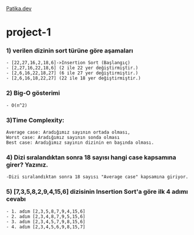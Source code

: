 [Patika.dev](https://www.patika.dev/tr)

# project-1

###  1) verilen dizinin sort türüne göre aşamaları
    - [22,27,16,2,18,6]->Insertion Sort (Başlangıç)
    - [2,27,16,22,18,6] (2 ile 22 yer değiştirmiştir.)
    - [2,6,16,22,18,27] (6 ile 27 yer değiştirmiştir.)
    - [2,6,16,18,22,27] (22 ile 18 yer değiştirmiştir.)

### 2) Big-O gösterimi 
    - O(n^2)
    
### 3)Time Complexity: 
    Average case: Aradığımız sayının ortada olması,
    Worst case: Aradığımız sayının sonda olması
    Best case: Aradığımız sayının dizinin en başında olması.
    
### 4) Dizi sıralandıktan sonra 18 sayısı hangi case kapsamına girer? Yazınız.
    -Dizi sıralandıktan sonra 18 sayısı "Average case" kapsamına giriyor.
    
### 5) [7,3,5,8,2,9,4,15,6] dizisinin Insertion Sort'a göre ilk 4 adımı cevabı
    - 1. adım [2,3,5,8,7,9,4,15,6]
    - 2. adım [2,3,4,8,7,9,5,15,6]
    - 3. adım [2,3,4,5,7,9,8,15,6]
    - 4. adım [2,3,4,5,6,9,8,15,7]
